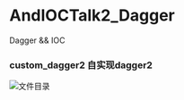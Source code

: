 # AndIOCTalk2_Dagger
Dagger &amp;&amp; IOC


### custom_dagger2 自实现dagger2



![文件目录](./images/README-1631240740369.png)
